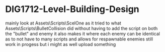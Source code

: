 # DIG1712-Level-Building-Design

mainly look at Assets\Scripts\ScelOne as it tried to what Assets\Scripts\BulletCollision did without having to add the script on both the "bullet" and enemy
it also makes it where each enemy can be identical as to not have to many scripts and allows for respawnable enemies
still work in progess but i might as well upload something
